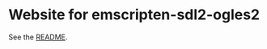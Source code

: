 # Website for emscripten-sdl2-ogles2

See the [README](https://github.com/erik-larsen/emscripten-sdl2-ogles2/blob/master/README.md).
